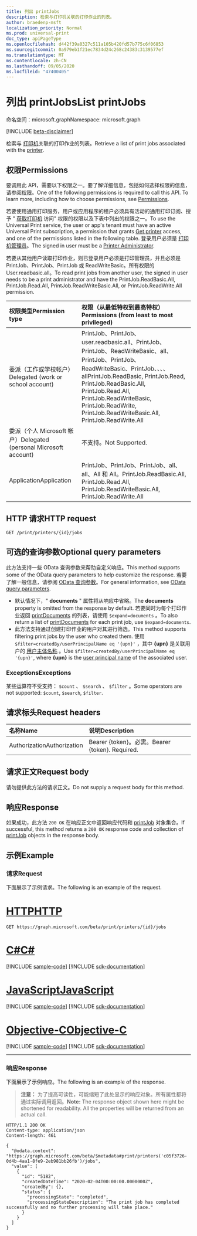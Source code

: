 ```yaml
---
title: 列出 printJobs
description: 检索与打印机关联的打印作业的列表。
author: braedenp-msft
localization_priority: Normal
ms.prod: universal-print
doc_type: apiPageType
ms.openlocfilehash: d442f39a0327c511a105b420fd57b775c6f06853
ms.sourcegitcommit: 0a979eb1f21ec7834d24c268c24383c3139577ef
ms.translationtype: MT
ms.contentlocale: zh-CN
ms.lasthandoff: 09/05/2020
ms.locfileid: "47400405"
---
```

# <a name="list-printjobs"></a><span data-ttu-id="73ac3-103">列出 printJobs</span><span class="sxs-lookup"><span data-stu-id="73ac3-103">List printJobs</span></span>

<span data-ttu-id="73ac3-104">命名空间：microsoft.graph</span><span class="sxs-lookup"><span data-stu-id="73ac3-104">Namespace: microsoft.graph</span></span>

[!INCLUDE [beta-disclaimer](../../includes/beta-disclaimer.md)]

<span data-ttu-id="73ac3-105">检索与 [打印机](../resources/printer.md)关联的打印作业的列表。</span><span class="sxs-lookup"><span data-stu-id="73ac3-105">Retrieve a list of print jobs associated with the [printer](../resources/printer.md).</span></span>

## <a name="permissions"></a><span data-ttu-id="73ac3-106">权限</span><span class="sxs-lookup"><span data-stu-id="73ac3-106">Permissions</span></span>
<span data-ttu-id="73ac3-p101">要调用此 API，需要以下权限之一。要了解详细信息，包括如何选择权限的信息，请参阅[权限](/graph/permissions-reference)。</span><span class="sxs-lookup"><span data-stu-id="73ac3-p101">One of the following permissions is required to call this API. To learn more, including how to choose permissions, see [Permissions](/graph/permissions-reference).</span></span>

<span data-ttu-id="73ac3-109">若要使用通用打印服务，用户或应用程序的租户必须具有活动的通用打印订阅、授予 " [获取打印机](printer-get.md) 访问" 权限的权限以及下表中列出的权限之一。</span><span class="sxs-lookup"><span data-stu-id="73ac3-109">To use the Universal Print service, the user or app's tenant must have an active Universal Print subscription, a permission that grants [Get printer](printer-get.md) access, and one of the permissions listed in the following table.</span></span> <span data-ttu-id="73ac3-110">登录用户必须是 [打印机管理员](https://docs.microsoft.com/azure/active-directory/users-groups-roles/directory-assign-admin-roles#printer-administrator)。</span><span class="sxs-lookup"><span data-stu-id="73ac3-110">The signed in user must be a [Printer Administrator](https://docs.microsoft.com/azure/active-directory/users-groups-roles/directory-assign-admin-roles#printer-administrator).</span></span>

<span data-ttu-id="73ac3-111">若要从其他用户读取打印作业，则已登录用户必须是打印管理员，并且必须是 PrintJob、PrintJob、PrintJob 或 ReadWriteBasic。所有权限的 User.readbasic.all。</span><span class="sxs-lookup"><span data-stu-id="73ac3-111">To read print jobs from another user, the signed in user needs to be a print administrator and have the PrintJob.ReadBasic.All, PrintJob.Read.All, PrintJob.ReadWriteBasic.All, or PrintJob.ReadWrite.All permission.</span></span>

|<span data-ttu-id="73ac3-112">权限类型</span><span class="sxs-lookup"><span data-stu-id="73ac3-112">Permission type</span></span> | <span data-ttu-id="73ac3-113">权限（从最低特权到最高特权）</span><span class="sxs-lookup"><span data-stu-id="73ac3-113">Permissions (from least to most privileged)</span></span> |
|:---------------|:--------------------------------------------|
|<span data-ttu-id="73ac3-114">委派（工作或学校帐户）</span><span class="sxs-lookup"><span data-stu-id="73ac3-114">Delegated (work or school account)</span></span>| <span data-ttu-id="73ac3-115">PrintJob、PrintJob、user.readbasic.all、PrintJob、PrintJob、ReadWriteBasic、all、PrintJob、PrintJob、ReadWriteBasic、PrintJob、、、、all</span><span class="sxs-lookup"><span data-stu-id="73ac3-115">PrintJob.ReadBasic, PrintJob.Read, PrintJob.ReadBasic.All, PrintJob.Read.All, PrintJob.ReadWriteBasic, PrintJob.ReadWrite, PrintJob.ReadWriteBasic.All, PrintJob.ReadWrite.All</span></span> |
|<span data-ttu-id="73ac3-116">委派（个人 Microsoft 帐户）</span><span class="sxs-lookup"><span data-stu-id="73ac3-116">Delegated (personal Microsoft account)</span></span>|<span data-ttu-id="73ac3-117">不支持。</span><span class="sxs-lookup"><span data-stu-id="73ac3-117">Not Supported.</span></span>|
|<span data-ttu-id="73ac3-118">Application</span><span class="sxs-lookup"><span data-stu-id="73ac3-118">Application</span></span>| <span data-ttu-id="73ac3-119">PrintJob、PrintJob、PrintJob、all、all、All 和 All。</span><span class="sxs-lookup"><span data-stu-id="73ac3-119">PrintJob.ReadBasic.All, PrintJob.Read.All, PrintJob.ReadWriteBasic.All, PrintJob.ReadWrite.All</span></span> |

## <a name="http-request"></a><span data-ttu-id="73ac3-120">HTTP 请求</span><span class="sxs-lookup"><span data-stu-id="73ac3-120">HTTP request</span></span>
<!-- { "blockType": "ignored" } -->
```http
GET /print/printers/{id}/jobs
```

## <a name="optional-query-parameters"></a><span data-ttu-id="73ac3-121">可选的查询参数</span><span class="sxs-lookup"><span data-stu-id="73ac3-121">Optional query parameters</span></span>
<span data-ttu-id="73ac3-122">此方法支持一些 OData 查询参数来帮助自定义响应。</span><span class="sxs-lookup"><span data-stu-id="73ac3-122">This method supports some of the OData query parameters to help customize the response.</span></span> <span data-ttu-id="73ac3-123">若要了解一般信息，请参阅 [OData 查询参数](/graph/query-parameters)。</span><span class="sxs-lookup"><span data-stu-id="73ac3-123">For general information, see [OData query parameters](/graph/query-parameters).</span></span>

* <span data-ttu-id="73ac3-124">默认情况下，" **documents** " 属性将从响应中省略。</span><span class="sxs-lookup"><span data-stu-id="73ac3-124">The **documents** property is omitted from the response by default.</span></span> <span data-ttu-id="73ac3-125">若要同时为每个打印作业返回 [printDocuments](../resources/printdocument.md) 的列表，请使用 `$expand=documents` 。</span><span class="sxs-lookup"><span data-stu-id="73ac3-125">To also return a list of [printDocuments](../resources/printdocument.md) for each print job, use `$expand=documents`.</span></span>
* <span data-ttu-id="73ac3-126">此方法支持通过创建打印作业的用户对其进行筛选。</span><span class="sxs-lookup"><span data-stu-id="73ac3-126">This method supports filtering print jobs by the user who created them.</span></span> <span data-ttu-id="73ac3-127">使用 `$filter=createdBy/userPrincipalName eq '{upn}'` ，其中 **{upn}** 是关联用户的 [用户主体名称](https://docs.microsoft.com/azure/active-directory/hybrid/plan-connect-userprincipalname#what-is-userprincipalname) 。</span><span class="sxs-lookup"><span data-stu-id="73ac3-127">Use `$filter=createdBy/userPrincipalName eq '{upn}'`, where **{upn}** is the [user principal name](https://docs.microsoft.com/azure/active-directory/hybrid/plan-connect-userprincipalname#what-is-userprincipalname) of the associated user.</span></span>

### <a name="exceptions"></a><span data-ttu-id="73ac3-128">Exceptions</span><span class="sxs-lookup"><span data-stu-id="73ac3-128">Exceptions</span></span>
<span data-ttu-id="73ac3-129">某些运算符不受支持： `$count` 、 `$search` 、 `$filter` 。</span><span class="sxs-lookup"><span data-stu-id="73ac3-129">Some operators are not supported: `$count`, `$search`, `$filter`.</span></span>

## <a name="request-headers"></a><span data-ttu-id="73ac3-130">请求标头</span><span class="sxs-lookup"><span data-stu-id="73ac3-130">Request headers</span></span>
| <span data-ttu-id="73ac3-131">名称</span><span class="sxs-lookup"><span data-stu-id="73ac3-131">Name</span></span>      |<span data-ttu-id="73ac3-132">说明</span><span class="sxs-lookup"><span data-stu-id="73ac3-132">Description</span></span>|
|:----------|:----------|
| <span data-ttu-id="73ac3-133">Authorization</span><span class="sxs-lookup"><span data-stu-id="73ac3-133">Authorization</span></span> | <span data-ttu-id="73ac3-p106">Bearer {token}。必需。</span><span class="sxs-lookup"><span data-stu-id="73ac3-p106">Bearer {token}. Required.</span></span> |

## <a name="request-body"></a><span data-ttu-id="73ac3-136">请求正文</span><span class="sxs-lookup"><span data-stu-id="73ac3-136">Request body</span></span>
<span data-ttu-id="73ac3-137">请勿提供此方法的请求正文。</span><span class="sxs-lookup"><span data-stu-id="73ac3-137">Do not supply a request body for this method.</span></span>
## <a name="response"></a><span data-ttu-id="73ac3-138">响应</span><span class="sxs-lookup"><span data-stu-id="73ac3-138">Response</span></span>
<span data-ttu-id="73ac3-139">如果成功，此方法 `200 OK` 在响应正文中返回响应代码和 [printJob](../resources/printjob.md) 对象集合。</span><span class="sxs-lookup"><span data-stu-id="73ac3-139">If successful, this method returns a `200 OK` response code and collection of [printJob](../resources/printjob.md) objects in the response body.</span></span>
## <a name="example"></a><span data-ttu-id="73ac3-140">示例</span><span class="sxs-lookup"><span data-stu-id="73ac3-140">Example</span></span>
### <a name="request"></a><span data-ttu-id="73ac3-141">请求</span><span class="sxs-lookup"><span data-stu-id="73ac3-141">Request</span></span>
<span data-ttu-id="73ac3-142">下面展示了示例请求。</span><span class="sxs-lookup"><span data-stu-id="73ac3-142">The following is an example of the request.</span></span>

# <a name="http"></a>[<span data-ttu-id="73ac3-143">HTTP</span><span class="sxs-lookup"><span data-stu-id="73ac3-143">HTTP</span></span>](#tab/http)
<!-- {
  "blockType": "request",
  "name": "get_jobs"
}-->
```msgraph-interactive
GET https://graph.microsoft.com/beta/print/printers/{id}/jobs
```
# <a name="c"></a>[<span data-ttu-id="73ac3-144">C#</span><span class="sxs-lookup"><span data-stu-id="73ac3-144">C#</span></span>](#tab/csharp)
[!INCLUDE [sample-code](../includes/snippets/csharp/get-jobs-csharp-snippets.md)]
[!INCLUDE [sdk-documentation](../includes/snippets/snippets-sdk-documentation-link.md)]

# <a name="javascript"></a>[<span data-ttu-id="73ac3-145">JavaScript</span><span class="sxs-lookup"><span data-stu-id="73ac3-145">JavaScript</span></span>](#tab/javascript)
[!INCLUDE [sample-code](../includes/snippets/javascript/get-jobs-javascript-snippets.md)]
[!INCLUDE [sdk-documentation](../includes/snippets/snippets-sdk-documentation-link.md)]

# <a name="objective-c"></a>[<span data-ttu-id="73ac3-146">Objective-C</span><span class="sxs-lookup"><span data-stu-id="73ac3-146">Objective-C</span></span>](#tab/objc)
[!INCLUDE [sample-code](../includes/snippets/objc/get-jobs-objc-snippets.md)]
[!INCLUDE [sdk-documentation](../includes/snippets/snippets-sdk-documentation-link.md)]

---

### <a name="response"></a><span data-ttu-id="73ac3-147">响应</span><span class="sxs-lookup"><span data-stu-id="73ac3-147">Response</span></span>
<span data-ttu-id="73ac3-148">下面展示了示例响应。</span><span class="sxs-lookup"><span data-stu-id="73ac3-148">The following is an example of the response.</span></span>
><span data-ttu-id="73ac3-p107">**注意：** 为了提高可读性，可能缩短了此处显示的响应对象。所有属性都将通过实际调用返回。</span><span class="sxs-lookup"><span data-stu-id="73ac3-p107">**Note:** The response object shown here might be shortened for readability. All the properties will be returned from an actual call.</span></span>
<!-- {
  "blockType": "response",
  "truncated": true,
  "@odata.type": "microsoft.graph.printJob",
  "isCollection": true
} -->
```http
HTTP/1.1 200 OK
Content-type: application/json
Content-length: 461

{
  "@odata.context": "https://graph.microsoft.com/beta/$metadata#print/printers('c05f3726-0d4b-4aa1-8fe9-2eb981bb26fb')/jobs",
  "value": [
    {
      "id": "5182",
      "createdDateTime": "2020-02-04T00:00:00.0000000Z",
      "createdBy": {},
      "status": {
        "processingState": "completed",
        "processingStateDescription": "The print job has completed successfully and no further processing will take place."
      }
    }
  ]
}
```

<!-- uuid: 8fcb5dbc-d5aa-4681-8e31-b001d5168d79
2015-10-25 14:57:30 UTC -->
<!-- {
  "type": "#page.annotation",
  "description": "List jobs",
  "keywords": "",
  "section": "documentation",
  "tocPath": ""
}-->
